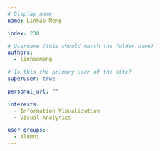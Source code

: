 ```yaml
---
# Display name
name: Linhao Meng

index: 230

# Username (this should match the folder name)
authors:
  - linhaomeng

# Is this the primary user of the site?
superuser: true

personal_url: ""

interests:
  - Information Visualization
  - Visual Analytics

user_groups:
  - Alumni
---
```

